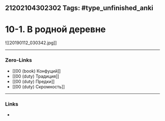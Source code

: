 21202104302302
Tags: #type_unfinished_anki 
---
# 10-1. В родной деревне

![[20190112_030342.jpg]]

---
### Zero-Links
- [[00 (book) Конфуций]]
- [[00 (duty) Традиция]]
- [[00 (duty) Предки]]
- [[00 (duty) Скромность]]
---
### Links
-